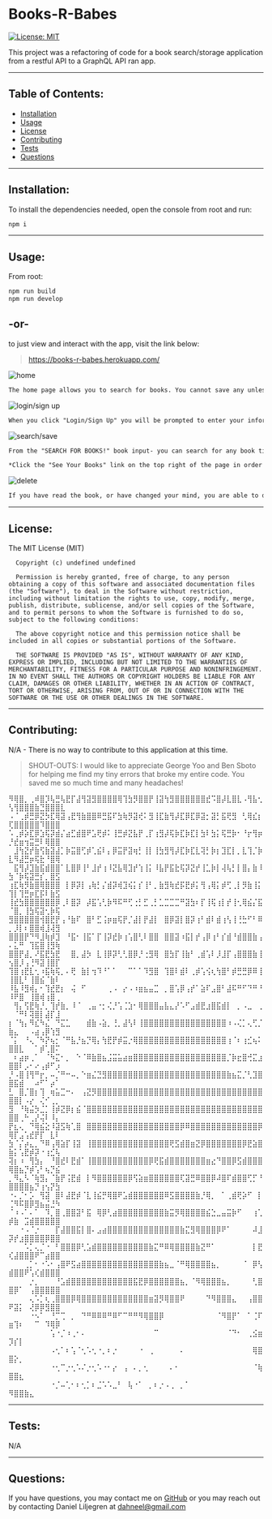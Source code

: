 # Books-R-Babes
  [![License: MIT](https://img.shields.io/badge/License-MIT-yellow.svg)](https://opensource.org/licenses/MIT)

  This project was a refactoring of code for a book search/storage application from a restful API to a GraphQL API ran app.

  ---

  ## Table of Contents:
  * [Installation](#installation)
  * [Usage](#usage)
  * [License](#license)
  * [Contributing](#contributing)
  * [Tests](#tests)
  * [Questions](#questions)

  ---

  ## Installation:
  To install the dependencies needed, open the console from root and run:
  ```md
  npm i
  ```

  ---

  ## Usage:
  From root: 
  ```md
  npm run build 
  npm run develop
  ```
  -or- 
  ---
  to just view and interact with the app, visit the link below:
  > https://books-r-babes.herokuapp.com/


  ![home](./assets/brbhome.png)
  ```md
  The home page allows you to search for books. You cannot save any unless you sign up/login
  ```

  ![login/sign up](./assets/brblogin.png)
  ```md
  When you click "Login/Sign Up" you will be prompted to enter your information. If you have not visited the page before, you must sign up in order to get every feature the app offers.
  ```
  
  ![search/save](./assets/brbsave.png)
  ```md
  From the "SEARCH FOR BOOKS!" book input- you can search for any book title and it will return you a list of results you can then save to your account that you might want to read later. 
  
  *Click the "See Your Books" link on the top right of the page in order to view the books you have saved*
  ```
   
  ![delete](./assets/brbdelete.png)
  ```md
  If you have read the book, or have changed your mind, you are able to delete the book from your page.
  ```
  
  ---

  ## License:
  The MIT License (MIT)

      Copyright (c) undefined undefined
      
      Permission is hereby granted, free of charge, to any person obtaining a copy of this software and associated documentation files (the "Software"), to deal in the Software without restriction, including without limitation the rights to use, copy, modify, merge, publish, distribute, sublicense, and/or sell copies of the Software, and to permit persons to whom the Software is furnished to do so, subject to the following conditions:
      
      The above copyright notice and this permission notice shall be included in all copies or substantial portions of the Software.
      
      THE SOFTWARE IS PROVIDED "AS IS", WITHOUT WARRANTY OF ANY KIND, EXPRESS OR IMPLIED, INCLUDING BUT NOT LIMITED TO THE WARRANTIES OF MERCHANTABILITY, FITNESS FOR A PARTICULAR PURPOSE AND NONINFRINGEMENT. IN NO EVENT SHALL THE AUTHORS OR COPYRIGHT HOLDERS BE LIABLE FOR ANY CLAIM, DAMAGES OR OTHER LIABILITY, WHETHER IN AN ACTION OF CONTRACT, TORT OR OTHERWISE, ARISING FROM, OUT OF OR IN CONNECTION WITH THE SOFTWARE OR THE USE OR OTHER DEALINGS IN THE SOFTWARE.

  ---

  ## Contributing:
  N/A - There is no way to contribute to this application at this time.

  > SHOUT-OUTS: I would like to appreciate George Yoo and Ben Sboto for helping me find my tiny errors that broke my entire code. You saved me so much time and many headaches! 

⠻⢿⣿⡀⢀⠾⣿⡹⢧⣛⢧⣟⡏⣼⢻⣽⣻⣿⣿⣿⣿⢿⢹⣳⡻⣿⣿⡟⢸⣽⢳⣻⣿⣿⣿⣿⣿⣿⣞⠩⣿⡼⣇⣿⣇⠠⢻⣧⢂⢣⢻⣿⣿⣿⣷⣙⣿⣿⣿⣇
⠠⠈⢀⡾⣛⡿⣝⡳⣏⢿⣽⢠⣟⢻⣷⣿⣿⠿⣛⣯⠏⣳⢷⡻⣽⢞⠅⣻⢸⣏⣷⢻⡼⣏⡿⣏⡿⣽⡂⣽⡃⣯⢟⣻⠀⢃⢿⣎⡆⢏⣿⣿⣿⣿⣿⠹⣿⣿⣿
⠡⢀⡾⡵⣏⡿⣱⢯⡽⣾⡌⣴⣋⣾⣿⠟⣡⢟⡾⠅⢸⣛⡾⣝⣧⡟⢀⡏⢰⣻⡼⢯⡷⣏⡷⣏⡇⣳⠇⣳⡅⢯⣛⡷⠂⠘⡖⢻⡶⡘⣞⣶⢲⣭⣛⠇⢿⣿⣿
⠀⣸⢳⣝⡞⣷⢫⣷⣽⣼⡁⡷⣭⣿⢋⡾⢁⣮⠇⡄⡿⣭⡟⣽⢶⡃⢸⡇⢸⣳⣻⢻⡼⣏⡷⣏⣇⢽⡃⡷⡆⣹⣏⡇⡀⣇⢹⡈⡷⣇⠻⣼⣛⡶⢯⣗⠘⣿⢿
⠀⣯⢻⡼⣹⣷⣯⣾⣿⣿⠁⣇⣿⡿⢸⠃⣸⡞⢰⠸⣝⣧⢿⣹⡞⢱⢸⡅⠸⣧⡟⣯⣗⢯⡽⣝⡞⢸⣁⡷⡇⢼⢧⡃⡇⣿⡄⣷⠸⣳⠈⡷⢯⣽⣛⡎⡀⣿⣫
⢰⣏⢷⡻⣷⣿⢿⣿⣿⣿⠀⡇⡿⡽⡇⢠⢷⡃⡌⣾⡽⢾⣹⢮⡅⡎⢸⠃⡀⣷⣻⢷⣞⡯⣟⡾⡅⢻⢠⢿⡅⡾⢋⢀⡇⡻⣷⢸⡅⢹⡇⢹⣛⡶⣏⡯⠇⣷⣫
⢸⣞⣳⣿⣿⣿⣿⣿⣿⡿⢀⠇⣿⡽⠀⡼⣯⢡⢃⡷⠻⠯⠛⢋⢐⡃⣋⢀⡃⣁⣉⣉⣉⠛⣽⣳⠆⡏⢸⢯⢰⡇⡞⢸⢂⢿⣮⡌⣯⠈⣿⡀⢸⣳⢯⣽⢂⡷⢯
⣻⣿⣿⣿⣿⣿⢺⣿⣟⡟⢠⠘⣷⠏⠀⣿⠃⣋⢨⡶⣶⢯⡟⡈⣼⡇⡟⣼⡇⠀⣿⡿⣽⡇⣿⡽⢰⠃⣾⠇⣾⢰⢣⢸⢘⣓⠋⠃⠿⡀⡸⡇⠆⣿⣿⢾⣸⢼⣻
⣿⣿⣿⡟⠙⠻⣸⢷⡾⣹⠀⠘⣯⠂⢸⣯⠁⡏⢸⡽⣞⡷⢰⢡⣿⢃⠇⣿⣿⠀⣿⣿⣽⠰⣯⡇⡞⢠⡿⢰⠃⡎⣾⠘⣾⣿⣿⣷⢠⠄⣅⠛⠀⢹⣯⣿⢸⣻⢷
⣿⣿⡟⣼⡀⠜⣯⣟⣳⣟⠀⠀⣿⡀⣼⡳⠀⣇⢸⡿⡽⢃⢃⣿⡿⡘⢐⣻⢿⠀⣿⣳⡏⢸⣷⠃⢀⣾⢡⠇⡸⣸⡏⢠⣿⣿⣿⣷⢸⢢⣿⡸⢠⢘⠻⣽⢸⣿⡏
⢹⣿⢰⣟⣇⢂⠰⣯⢷⢯⡀⠄⢟⠀⣷⡇⢲⠹⠘⠁⠁⠀⠀⠉⠁⠁⠹⣻⣿⠀⢹⣿⠇⣾⠇⢀⡾⢡⢪⢆⢳⣿⠃⡾⣛⣛⡿⠿⢸⢸⣿⣇⠃⢸⣿⣮⠈⣷⠇
⠸⣧⠸⣻⢾⡄⠂⢹⣞⣟⡆⠀⢬⠀⠋⠀⠀⠀⠀⢀⠠⠀⡔⠠⠰⣶⣦⣤⣉⠀⡀⣿⢡⡿⢠⡞⠁⣵⠏⣠⣿⠃⣼⠯⠛⠋⠙⠛⠘⠸⠟⣿⠀⢸⣿⢾⢰⣿⢀
⠀⢻⡄⢫⣟⢷⡘⡀⢹⡞⣷⡀⠸⠈⠀⢀⣤⠐⡂⢌⡘⢡⢈⣱⠂⢿⣿⣿⣿⣤⣧⣄⡜⠡⠋⣠⣾⣟⣰⣿⣯⣾⡇⠀⡀⠠⣀⠀⢀⠀⠈⠛⠇⢽⣿⡇⣼⡏⣸
⡆⠈⢳⡄⠻⣎⠳⣌⠀⠙⣍⣁⠀⠀⠀⣾⣷⠠⣵⡀⢘⡀⣼⢣⠇⢸⣿⣿⣿⣿⣿⣿⣿⣿⣿⣿⣿⣿⣿⣿⣿⣿⠰⠠⢌⡁⢄⢋⡈⣷⣄⠀⠀⠠⣴⢠⡿⢱⣻
⠈⡅⠀⠘⢄⠈⠳⡝⢦⡂⠈⠛⣧⡘⣦⡙⢿⡄⢳⣟⡟⡾⣭⡐⢿⣿⣿⣿⣿⣿⣿⣿⣿⣿⣿⣿⣿⣿⣿⣿⣿⣿⢰⠈⠆⢰⣊⢦⠅⣿⣿⣇⠀⠀⠁⡾⢁⣿⠍
⠀⠆⣴⡶⢀⠁⠀⠈⠳⣍⠂⡀⠀⠑⠈⠿⣷⣿⣦⣨⣭⣥⣴⣶⣿⣿⣿⣿⣿⣿⣿⣿⣿⣿⣿⣿⣿⣿⣿⣿⣿⣿⡈⡷⣖⣿⢚⣍⣰⣿⣿⠇⡠⠂⠔⢠⡾⠋⡰
⡘⠠⣿⢸⢻⠛⡖⡀⠤⡈⠛⠒⠤⡀⠑⣶⣌⣙⣻⣿⣿⣿⣿⣿⣿⣿⣿⣿⣿⣿⣿⣿⣿⣿⣿⣿⣿⣿⣿⣿⣿⣿⣷⣦⣍⡈⢃⣹⣿⣿⣯⣾⠀⠀⠴⠋⠁⡴⠁
⣃⠀⣿⡈⣿⡆⢹⠀⢶⣥⣉⠒⠄⠀⢠⣝⡻⣿⣿⣿⣿⣿⣿⣿⣿⣿⣿⣿⣿⣿⣿⣿⣿⣿⣿⣿⣿⣿⣿⣿⣿⣿⣿⣿⣿⣿⣿⣿⣿⣿⣿⡇⠠⡔⠀⢌⠊⢀⡀
⣻⠀⠘⢷⣬⡳⣈⡁⢸⡾⣝⡿⡆⣮⠈⣿⣿⣿⣿⣿⣿⣿⣿⣿⣿⣿⣿⣿⣿⣿⣿⣿⣿⣿⣿⣿⣿⣿⣿⣿⣿⣿⣿⣿⣿⣿⣿⣿⣿⣿⣿⢀⠓⢀⡜⢬⠇⠸⡄
⡟⣆⢄⠀⠙⢿⣮⣕⠸⣽⣫⢷⢁⣿⠀⣿⣿⣿⣿⣿⣿⣿⣿⣿⣿⣿⣿⣿⣿⣿⣿⣿⣿⡿⠿⣿⣿⣿⣿⣿⣿⣿⣿⣿⣿⣿⣿⣿⡿⢿⡏⣠⢡⣞⡟⡏⠀⣇⠇
⣳⠈⡌⡴⣄⡀⠙⠿⢠⢿⣵⡏⢸⣽⠀⢸⣿⣿⣿⣿⣿⣿⣿⣿⣿⣿⣿⣿⣿⣿⣿⢟⣫⣾⣿⣶⣝⡿⣿⣿⣿⣿⣿⣿⣿⡿⣟⣵⣿⣷⡅⢡⣟⡾⡽⠐⢰⣊⢧
⢽⡆⠰⠀⢻⣳⡄⠀⠘⣿⣞⠇⣟⣾⠁⢸⣿⣿⣿⣿⣿⣿⣿⣿⣿⣿⣿⡿⢟⣯⣾⣿⣿⣿⣿⣿⣿⣿⣶⣔⠙⣿⣿⡿⣫⣾⣿⣿⣿⢿⣿⣦⡙⡾⢡⠃⢦⡙⣮
⡀⠻⣄⠣⠈⢷⣻⡄⠈⣷⡟⢨⣟⣾⠀⡇⠻⣿⣿⣿⣿⣿⣿⡿⢫⣵⣶⣿⣿⣿⣿⣿⣿⢏⣽⣛⠿⣿⣿⡿⠼⣿⠏⣾⣿⣿⢋⡋⠘⣿⣿⣿⣿⣦⡙⢰⢢⡝⣳
⠐⠄⡈⠂⡡⠀⢻⣽⠀⣿⠇⣼⣟⡾⠈⣇⢸⣮⡛⢿⣿⠟⣡⣾⣿⣿⣿⣿⣿⣿⠿⣫⣿⣿⣿⣿⣷⡘⢿⡀⠀⠁⢀⣾⢟⡵⠋⠀⡇⢈⠻⠯⣿⡿⣻⣦⣬⣘⠳
⠈⠰⠠⠁⠄⠁⠀⠹⡀⣿⢀⣿⣿⣽⠃⣯⠀⢿⡿⢃⣴⣿⣿⣿⣿⣿⣿⣿⣿⣿⣷⣭⡻⢿⣿⣿⣿⣿⣮⣑⣀⣤⣭⡷⠋⠀⠀⢰⢁⡾⣷⠀⣩⣾⣿⣿⣿⣿⣿
⠀⠀⠐⠠⠈⡐⠀⠀⠀⡏⣼⣿⣿⣯⡇⣿⠄⣠⣴⣿⣿⣿⣿⣿⣿⣿⣿⣿⣿⣿⣿⣿⣿⣷⣍⣻⢿⣿⣿⣿⡿⠟⠁⠀⠀⠀⠀⠼⣸⡽⡞⣰⣿⣿⣿⣿⡿⣿⣿
⠀⠀⠀⠡⡁⢄⡈⠐⠀⠃⣿⣿⣿⡿⢃⣡⣾⣿⣿⣿⣿⣿⣿⣿⣿⣿⣿⣷⣍⠛⠿⢿⣿⣿⣿⣿⣷⣝⠛⠁⠀⠀⠀⠀⠀⠀⠀⡇⣟⢎⣼⣿⣿⣿⠟⠉⣴⣿⣿
⠀⠀⠀⢀⡁⠂⠐⠡⠂⢠⣿⠟⣫⣴⣿⣿⣿⣿⣿⣿⣿⣿⣿⣿⣿⣿⣿⣿⣿⣷⣦⣀⠈⠛⢿⣿⣿⣿⣿⣦⡀⠀⠀⠀⠀⠈⠀⡿⢣⣾⣿⣿⠟⢡⢎⣾⣿⣿⣿
⠀⠀⠀⠀⡐⡀⠀⠀⠀⠘⣡⣾⣿⣿⣿⣿⣿⣿⣿⣿⣿⣿⣿⣿⣯⣟⡿⣿⣿⣿⣿⣿⣿⣦⡀⠈⠻⢿⣿⣿⣿⣦⡀⠀⠀⠀⠀⢃⣿⣿⡿⠁⠀⢠⣿⣿⣿⣿⣿
⠀⠀⠀⠀⢄⠡⡁⢆⢀⣿⣿⣿⡿⢿⣿⣿⣿⣿⣿⣿⣿⣿⣿⣿⣿⣿⣿⣶⣽⡻⢿⣿⣿⠟⠀⠀⠀⠀⠙⠻⣿⣿⣿⣄⠀⠀⢠⣿⣿⠟⣽⡅⠀⢜⡿⡿⣻⣿⣿
⠀⠀⠀⠀⠐⠢⠁⠀⠘⡉⢉⠀⡀⠀⠙⠛⠿⠿⠿⠛⠿⠋⠉⠛⠛⠻⢿⣿⣿⡿⠀⠀⠀⠀⠀⠀⠀⠀⠀⠀⠈⠻⣿⡟⠁⠀⠁⢈⠏⣶⢹⠆⠀⠀⠉⠀⠹⢿⡿
⠀⠀⠀⠀⠀⠀⠀⠀⢡⠐⡈⠰⢀⠂⠄⠀⠀⠀⠀⠀⠀⠀⠀⠀⠀⠀⠀⠀⠉⠀⠀⠀⠀⠀⠀⠀⠀⠀⠀⠀⠀⠀⠈⠙⠂⠀⢀⣪⣶⡹⡎⡇⠀⠀⠀⠀⠀⠀⠀
⠀⠀⠀⠀⠀⠀⠀⠀⠠⢂⠁⠆⢡⠈⢂⠡⢂⠐⡀⠆⡐⠀⠀⠀⠀⠐⠀⢀⠀⠀⠀⠀⠀⠄⠀⠀⠀⠀⠀⠀⠀⠀⠀⠀⠀⠀⠀⢿⣿⣿⡕⡀⠀⠀⠀⠀⠀⠀⠀
⠀⠀⠀⠀⠀⠀⠀⠀⠐⢂⠉⡐⢂⠡⠌⡐⢂⠡⠐⠂⡔⠀⢠⠀⠄⡀⢂⠀⠀⠀⠀⠄⠂⠀⠀⠀⠀⠀⠀⠀⠀⠀⠀⠀⠀⠀⠀⠈⢷⣿⣿⣆⠀⠀⠀⠀⠀⠀⠀
⠀⠀⠀⠀⠀⠀⠀⠀⠐⡈⠤⢁⠂⠆⢂⡁⠆⣈⠡⠡⣀⠃⠀⢧⠐⠁⠀⡀⠆⡐⠠⢀⠀⡀⠁⠀⠀⠀⠀⠀⠀⠀⠀⠀⠀⠀⠀⠀⠀⠻⣿⣿⣷⣄⠀⠀⠀⠀⠀

  ---

  ## Tests:
  N/A

  ---

  ## Questions:
  If you have questions, you may contact me on [GitHub](https://github.com/d-lil) or you may reach out by contacting Daniel Liljegren at dahneel@gmail.com
